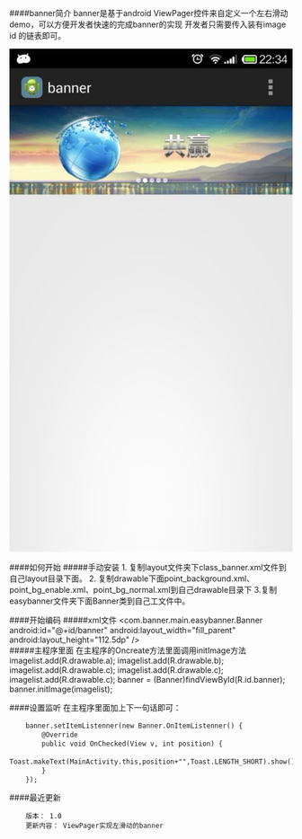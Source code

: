 ####banner简介
    banner是基于android ViewPager控件来自定义一个左右滑动demo，可以方便开发者快速的完成banner的实现
    开发者只需要传入装有image id 的链表即可。
            

![github](https://github.com/chenhonggy/banner/blob/master/app/src/main/res/drawable-hdpi/photo.jpg "github")

####如何开始
#####手动安装
        1. 复制layout文件夹下class_banner.xml文件到自己layout目录下面。
        2. 复制drawable下面point_background.xml、point_bg_enable.xml、point_bg_normal.xml到自己drawable目录下
        3.复制easybanner文件夹下面Banner类到自己工文件中。
                
####开始编码
#####xml文件
        <com.banner.main.easybanner.Banner
        android:id="@+id/banner"
        android:layout_width="fill_parent"
        android:layout_height="112.5dp"
        />      
#####主程序里面
在主程序的Oncreate方法里面调用initImage方法<br>
        imagelist.add(R.drawable.a);
        imagelist.add(R.drawable.b);
        imagelist.add(R.drawable.c);
        imagelist.add(R.drawable.c);
        imagelist.add(R.drawable.c);
        banner = (Banner)findViewById(R.id.banner);
        banner.initImage(imagelist);                             
        
####设置监听
在主程序里面加上下一句话即可：
        
        banner.setItemListenner(new Banner.OnItemListenner() {
            @Override
            public void OnChecked(View v, int position) {
                Toast.makeText(MainActivity.this,position+"",Toast.LENGTH_SHORT).show();
            }
        });     
####最近更新
        
        版本： 1.0
        更新内容： ViewPager实现左滑动的banner
